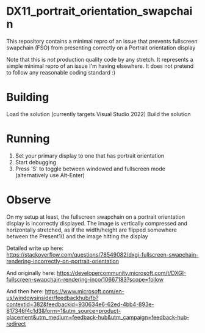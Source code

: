 # DX11_portrait_orientation_swapchain
This repository contains a minimal repro of an issue that prevents fullscreen swapchain (FSO) from presenting correctly on a Portrait orientation display

Note that this is *not* production quality code by any stretch.
It represents a simple minimal repro of an issue I'm having elsewhere. It does not pretend to follow any reasonable coding standard :)

# Building
Load the solution (currently targets Visual Studio 2022)
Build the solution

# Running
1. Set your primary display to one that has portrait orientation
2. Start debugging
3. Press 'S' to toggle between windowed and fullscreen mode (alternatively use Alt-Enter)

# Observe
On my setup at least, the fullscreen swapchain on a portrait orientation display is incorrectly displayed.
The image is vertically compressed and horizontally stretched, as if the width/height are flipped somewhere between the Present1() and the image hitting the display

Detailed write up here:
https://stackoverflow.com/questions/78549082/dxgi-fullscreen-swapchain-rendering-incorrectly-on-portrait-orientation

And originally here:
https://developercommunity.microsoft.com/t/DXGI-fullscreen-swapchain-rendering-inco/10667183?scope=follow

And then here:
https://www.microsoft.com/en-us/windowsinsider/feedbackhub/fb?contextid=382&feedbackid=930634e6-62ed-4bb4-893e-817346f4c1d3&form=1&utm_source=product-placement&utm_medium=feedback-hub&utm_campaign=feedback-hub-redirect


